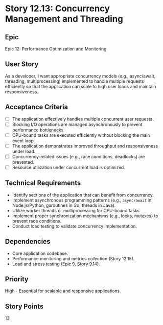 # Story 12.13: Concurrency Management and Threading

## Epic
Epic 12: Performance Optimization and Monitoring

## User Story
As a developer, I want appropriate concurrency models (e.g., async/await, threading, multiprocessing) implemented to handle multiple requests efficiently so that the application can scale to high user loads and maintain responsiveness.

## Acceptance Criteria
- [ ] The application effectively handles multiple concurrent user requests.
- [ ] Blocking I/O operations are managed asynchronously to prevent performance bottlenecks.
- [ ] CPU-bound tasks are executed efficiently without blocking the main event loop.
- [ ] The application demonstrates improved throughput and responsiveness under load.
- [ ] Concurrency-related issues (e.g., race conditions, deadlocks) are prevented.
- [ ] Resource utilization under concurrent load is optimized.

## Technical Requirements
- Identify sections of the application that can benefit from concurrency.
- Implement asynchronous programming patterns (e.g., `async/await` in Node.js/Python, goroutines in Go, threads in Java).
- Utilize worker threads or multiprocessing for CPU-bound tasks.
- Implement proper synchronization mechanisms (e.g., locks, mutexes) to prevent race conditions.
- Conduct load testing to validate concurrency implementation.

## Dependencies
- Core application codebase.
- Performance monitoring and metrics collection (Story 12.15).
- Load and stress testing (Epic 9, Story 9.14).

## Priority
High - Essential for scalable and responsive applications.

## Story Points
13

